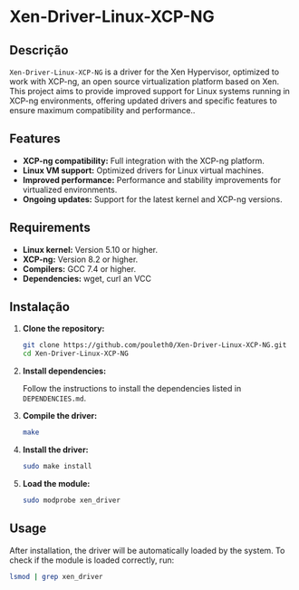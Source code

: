 # Xen-Driver-Linux-XCP-NG

## Descrição

`Xen-Driver-Linux-XCP-NG` is a driver for the Xen Hypervisor, optimized to work with XCP-ng, an open source virtualization platform based on Xen. This project aims to provide improved support for Linux systems running in XCP-ng environments, offering updated drivers and specific features to ensure maximum compatibility and performance..

## Features

- **XCP-ng compatibility:** Full integration with the XCP-ng platform.
- **Linux VM support:** Optimized drivers for Linux virtual machines.
- **Improved performance:** Performance and stability improvements for virtualized environments.
- **Ongoing updates:** Support for the latest kernel and XCP-ng versions.

## Requirements

- **Linux kernel:** Version 5.10 or higher.
- **XCP-ng:** Version 8.2 or higher.
- **Compilers:** GCC 7.4 or higher.
- **Dependencies:** wget, curl an VCC

## Instalação

1. **Clone the repository:**

    ```bash
    git clone https://github.com/pouleth0/Xen-Driver-Linux-XCP-NG.git
    cd Xen-Driver-Linux-XCP-NG
    ```

2. **Install dependencies:**

   Follow the instructions to install the dependencies listed in `DEPENDENCIES.md`.

3. **Compile the driver:**

    ```bash
    make
    ```

4. **Install the driver:**

    ```bash
    sudo make install
    ```

5. **Load the module:**

    ```bash
    sudo modprobe xen_driver
    ```

## Usage

After installation, the driver will be automatically loaded by the system. To check if the module is loaded correctly, run:

```bash
lsmod | grep xen_driver
